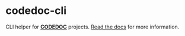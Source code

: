 # codedoc-cli
CLI helper for [**CODEDOC**](https://codedoc.cc) projects. [Read the docs](https://codedoc.cc/docs/cli) for more information.
